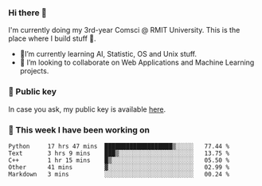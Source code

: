 ### Hi there 👋

I'm currently doing my 3rd-year Comsci @ RMIT University. This is the place where I build stuff 👀. 

- 🌱I’m currently learning AI, Statistic, OS and Unix stuff.
- 👯 I’m looking to collaborate on Web Applications and Machine Learning projects.

### 🔑 Public key

In case you ask, my public key is available [here](https://public.auspham.dev/).

### 📅 This week I have been working on
<!--START_SECTION:waka-->
```text
Python     17 hrs 47 mins  ███████████████████▒░░░░░   77.44 % 
Text       3 hrs 9 mins    ███▒░░░░░░░░░░░░░░░░░░░░░   13.75 % 
C++        1 hr 15 mins    █▒░░░░░░░░░░░░░░░░░░░░░░░   05.50 % 
Other      41 mins         ▓░░░░░░░░░░░░░░░░░░░░░░░░   02.99 % 
Markdown   3 mins          ░░░░░░░░░░░░░░░░░░░░░░░░░   00.24 % 
```
<!--END_SECTION:waka-->

<!--
**rockmanvnx6/rockmanvnx6** is a ✨ _special_ ✨ repository because its `README.md` (this file) appears on your GitHub profile.

Here are some ideas to get you started:

- 🔭 I’m currently working on ...
- 🌱 I’m currently learning ...
- 👯 I’m looking to collaborate on ...
- 🤔 I’m looking for help with ...
- 💬 Ask me about ...
- 📫 How to reach me: ...
- 😄 Pronouns: ...
- ⚡ Fun fact: ...
-->
